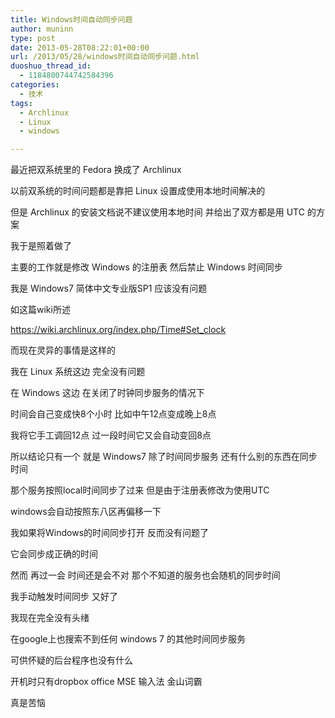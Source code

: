 ```yaml
---
title: Windows时间自动同步问题
author: muninn
type: post
date: 2013-05-28T08:22:01+00:00
url: /2013/05/28/windows时间自动同步问题.html
duoshuo_thread_id:
  - 1184800744742584396
categories:
  - 技术
tags:
  - Archlinux
  - Linux
  - windows

---
```

最近把双系统里的 Fedora 换成了 Archlinux
  
以前双系统的时间问题都是靠把 Linux 设置成使用本地时间解决的
  
但是 Archlinux 的安装文档说不建议使用本地时间 并给出了双方都是用 UTC 的方案
  
我于是照着做了

主要的工作就是修改 Windows 的注册表 然后禁止 Windows 时间同步
  
我是 Windows7 简体中文专业版SP1 应该没有问题
  
如这篇wiki所述
  
<https://wiki.archlinux.org/index.php/Time#Set_clock>

而现在灵异的事情是这样的
  
我在 Linux 系统这边 完全没有问题
  
在 Windows 这边 在关闭了时钟同步服务的情况下
  
时间会自己变成快8个小时 比如中午12点变成晚上8点
  
我将它手工调回12点 过一段时间它又会自动变回8点

所以结论只有一个 就是 Windows7 除了时间同步服务 还有什么别的东西在同步时间
  
那个服务按照local时间同步了过来 但是由于注册表修改为使用UTC
  
windows会自动按照东八区再偏移一下

我如果将Windows的时间同步打开 反而没有问题了
  
它会同步成正确的时间
  
然而 再过一会 时间还是会不对 那个不知道的服务也会随机的同步时间
  
我手动触发时间同步 又好了

我现在完全没有头绪
  
在google上也搜索不到任何 windows 7 的其他时间同步服务
  
可供怀疑的后台程序也没有什么
  
开机时只有dropbox office MSE 输入法 金山词霸

真是苦恼